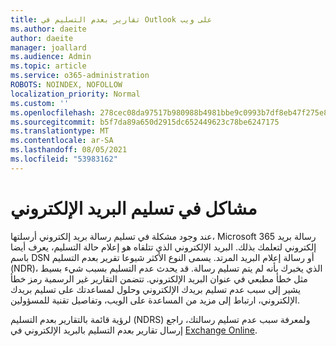 ```yaml
---
title: تقارير بعدم التسليم في Outlook على ويب
ms.author: daeite
author: daeite
manager: joallard
ms.audience: Admin
ms.topic: article
ms.service: o365-administration
ROBOTS: NOINDEX, NOFOLLOW
localization_priority: Normal
ms.custom: ''
ms.openlocfilehash: 278cec08da97517b980988b4981bbe9c0993b7df8eb47f275e8bb5572495916d
ms.sourcegitcommit: b5f7da89a650d2915dc652449623c78be6247175
ms.translationtype: MT
ms.contentlocale: ar-SA
ms.lasthandoff: 08/05/2021
ms.locfileid: "53983162"
---
```

# <a name="issues-with-email-delivery"></a>مشاكل في تسليم البريد الإلكتروني

عند وجود مشكلة في تسليم رسالة بريد إلكتروني أرسلتها، Microsoft 365 رسالة بريد إلكتروني لتعلمك بذلك. البريد الإلكتروني الذي تتلقاه هو إعلام حالة التسليم، يعرف أيضا باسم DSN أو رسالة إعلام البريد المرتد. يسمى النوع الأكثر شيوعا تقرير بعدم التسليم (NDR)، الذي يخبرك بأنه لم يتم تسليم رسالة. قد يحدث عدم التسليم بسبب شيء بسيط مثل خطأ مطبعي في عنوان البريد الإلكتروني. تتضمن التقارير غير الرسمية رمز خطأ يشير إلى سبب عدم تسليم بريدك الإلكتروني وحلول لمساعدتك على تسليم بريدك الإلكتروني، ارتباط إلى مزيد من المساعدة على الويب، وتفاصيل تقنية للمسؤولين.

لرؤية قائمة بالتقارير بعدم التسليم (NDRS) ولمعرفة سبب عدم تسليم رسالتك، راجع إرسال تقارير بعدم التسليم بالبريد الإلكتروني في [Exchange Online](https://docs.microsoft.com/exchange/mail-flow-best-practices/non-delivery-reports-in-exchange-online/non-delivery-reports-in-exchange-online).